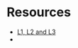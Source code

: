 # Resources
- [L1, L2 and L3](https://www.techtarget.com/searchstorage/answer/What-is-the-relationship-between-cache-technology-CPU-and-RAM)
- 